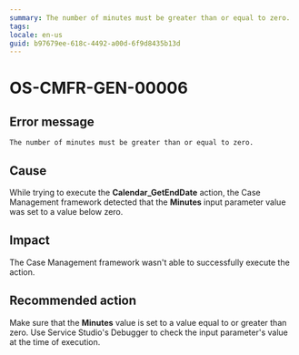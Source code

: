 ```yaml
---
summary: The number of minutes must be greater than or equal to zero.
tags:
locale: en-us
guid: b97679ee-618c-4492-a00d-6f9d8435b13d
---
```


# OS-CMFR-GEN-00006

## Error message

`The number of minutes must be greater than or equal to zero.`

## Cause

While trying to execute the **Calendar_GetEndDate** action, the Case Management framework detected that the **Minutes** input parameter value was set to a value below zero.

## Impact

The Case Management framework wasn't able to successfully execute the action.

## Recommended action

Make sure that the **Minutes** value is set to a value equal to or greater than zero. Use Service Studio's Debugger to check the input parameter's value at the time of execution.
